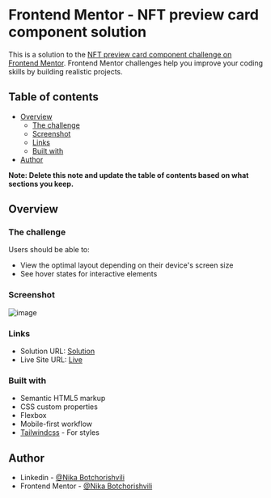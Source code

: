 # Frontend Mentor - NFT preview card component solution

This is a solution to the [NFT preview card component challenge on Frontend Mentor](https://www.frontendmentor.io/challenges/nft-preview-card-component-SbdUL_w0U). Frontend Mentor challenges help you improve your coding skills by building realistic projects. 

## Table of contents

- [Overview](#overview)
  - [The challenge](#the-challenge)
  - [Screenshot](#screenshot)
  - [Links](#links)
  - [Built with](#built-with)
- [Author](#author)

**Note: Delete this note and update the table of contents based on what sections you keep.**

## Overview

### The challenge

Users should be able to:

- View the optimal layout depending on their device's screen size
- See hover states for interactive elements

### Screenshot

![image](https://github.com/NikaBotchorishvili/nft-preview/assets/58900787/a24ad185-6293-48d1-8e32-827c8e9c70b3)

### Links

- Solution URL: [Solution](https://www.frontendmentor.io/solutions/nft-preview-built-with-tailwindcss-o8Rz31XHqE)
- Live Site URL: [Live](https://nft-preview-mu-nine.vercel.app/)
### Built with

- Semantic HTML5 markup
- CSS custom properties
- Flexbox
- Mobile-first workflow
- [Tailwindcss](https://tailwindcss.com/) - For styles

## Author

- Linkedin - [@Nika Botchorishvili](https://www.linkedin.com/in/nika-botchorishvili-a27b09234/)
- Frontend Mentor - [@Nika Botchorishvili](https://www.frontendmentor.io/profile/NikaBotchorishvili)
